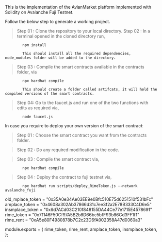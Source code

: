 This is the implementation of the AvianMarket platform implemented with Solidity on Avalanche Fuji Testnet.

Follow the below step to generate a working project.

> Step 01 : Clone the repository to your local directory.
> Step 02 : In a terminal opened in the cloned directory run,

            npm install 

            This should install all the required dependencies, node_modules folder will be added to the directory. 
        
> Step 03 : Compile the smart contracts available in the contracts folder, via

            npx hardhat compile

            This should create a folder called artifcats, it will hold the compiled versions of the smart contracts.

> Step 04: Go to the faucet.js and run one of the two functions with edits as required via,

            node faucet.js


In case you require to deploy your own version of the smart contract:

> Step 01 : Choose the smart contract you want from the contracts folder.

> Step 02 : Do any required modification in the code.

> Step 03 : Compile the smart contract via,

            npx hardhat compile

> Step 04 : Deploy the contract to fuji testnet via,

            npx hardhat run scripts/deploy_RimeToken.js --network avalanche_fuji


old_mplace_token = "0x35A0e34Ae03EE9e0Bfc510E75d6251510f531bFc"    
amplace_token = "0x4608a302Ab37866d31c7ee3f2a2E78B333C4D6e5"
insmplace_token = "0x6d7ACd03C210f848155DA44Ce77e1715E4578691"
rime_token   = "0x71146F50Cf97A5B2b8D66bc5bfF93b86Cd3FF1f1"
rime_rent = "0xA5e80F4980878b7C2c23D6fA002358A47d0060a3"

module.exports = {
    rime_token,
    rime_rent,
    amplace_token,
    insmplace_token,
};